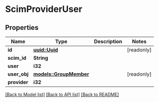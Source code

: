 # ScimProviderUser

## Properties

Name | Type | Description | Notes
------------ | ------------- | ------------- | -------------
**id** | [**uuid::Uuid**](uuid::Uuid.md) |  | [readonly]
**scim_id** | **String** |  | 
**user** | **i32** |  | 
**user_obj** | [**models::GroupMember**](GroupMember.md) |  | [readonly]
**provider** | **i32** |  | 

[[Back to Model list]](../README.md#documentation-for-models) [[Back to API list]](../README.md#documentation-for-api-endpoints) [[Back to README]](../README.md)


